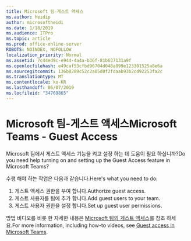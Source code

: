 ```yaml
---
title: Microsoft 팀-게스트 액세스
ms.author: heidip
author: microsoftheidi
ms.date: 1/18/2019
ms.audience: ITPro
ms.topic: article
ms.prod: office-online-server
ROBOTS: NOINDEX, NOFOLLOW
localization_priority: Normal
ms.assetid: 7c44ed9c-e944-4a4a-b36f-81b637131a9f
ms.openlocfilehash: e49caf53cfbd96704d048a899e123301525a8e6a
ms.sourcegitcommit: 136b8209c52c2a05d0f2fdaab93b2cd92253fa2c
ms.translationtype: MT
ms.contentlocale: ko-KR
ms.lasthandoff: 06/07/2019
ms.locfileid: "34769865"
---
```

# <a name="microsoft-teams---guest-access"></a><span data-ttu-id="1cd9b-102">Microsoft 팀-게스트 액세스</span><span class="sxs-lookup"><span data-stu-id="1cd9b-102">Microsoft Teams - Guest Access</span></span>

<span data-ttu-id="1cd9b-103">Microsoft 팀에서 게스트 액세스 기능을 켜고 설정 하는 데 도움이 필요 하십니까?</span><span class="sxs-lookup"><span data-stu-id="1cd9b-103">Do you need help turning on and setting up the Guest Access feature in Microsoft Teams?</span></span>

<span data-ttu-id="1cd9b-104">수행 해야 하는 작업은 다음과 같습니다.</span><span class="sxs-lookup"><span data-stu-id="1cd9b-104">Here's what you need to do:</span></span>

1. <span data-ttu-id="1cd9b-105">게스트 액세스 권한을 부여 합니다.</span><span class="sxs-lookup"><span data-stu-id="1cd9b-105">Authorize guest access.</span></span>
1. <span data-ttu-id="1cd9b-106">게스트 사용자를 팀에 추가 합니다.</span><span class="sxs-lookup"><span data-stu-id="1cd9b-106">Add guest users to your team.</span></span>
1. <span data-ttu-id="1cd9b-107">게스트 사용자 권한을 설정 합니다.</span><span class="sxs-lookup"><span data-stu-id="1cd9b-107">Set up guest user permissions.</span></span>

<span data-ttu-id="1cd9b-108">방법 비디오를 비롯 한 자세한 내용은 [Microsoft 팀의 게스트 액세스](https://docs.microsoft.com/microsoftteams/guest-access)를 참조 하세요.</span><span class="sxs-lookup"><span data-stu-id="1cd9b-108">For more information, including how-to videos, see [Guest access in Microsoft Teams](https://docs.microsoft.com/microsoftteams/guest-access).</span></span>


